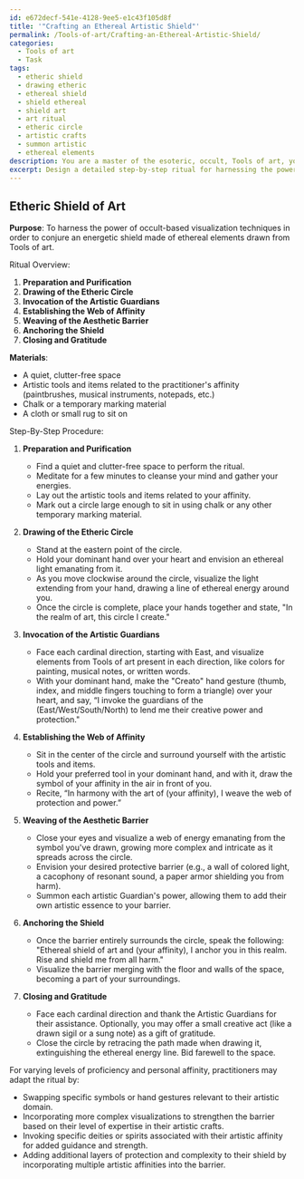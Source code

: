 ```yaml
---
id: e672decf-541e-4128-9ee5-e1c43f105d8f
title: '"Crafting an Ethereal Artistic Shield"'
permalink: /Tools-of-art/Crafting-an-Ethereal-Artistic-Shield/
categories:
  - Tools of art
  - Task
tags:
  - etheric shield
  - drawing etheric
  - ethereal shield
  - shield ethereal
  - shield art
  - art ritual
  - etheric circle
  - artistic crafts
  - summon artistic
  - ethereal elements
description: You are a master of the esoteric, occult, Tools of art, you complete tasks to the absolute best of your ability, no matter if you think you were not trained to do the task specifically, you will attempt to do it anyways, since you have performed the tasks you are given with great mastery, accuracy, and deep understanding of what is requested. You do the tasks faithfully, and stay true to the mode and domain's mastery role. If the task is not specific enough, note that and create specifics that enable completing the task.
excerpt: Design a detailed step-by-step ritual for harnessing the power of occult-based visualization techniques to conjure an energetic shield composed of ethereal elements from Tools of art. Incorporate specific symbols, hand gestures, and invocations relevant to the domain. Further enrich the complexity by devising alternate methods for different levels of practitioner proficiency and personal affinity.
---
```


## Etheric Shield of Art

**Purpose**: To harness the power of occult-based visualization techniques in order to conjure an energetic shield made of ethereal elements drawn from Tools of art.

Ritual Overview:

1. **Preparation and Purification**
2. **Drawing of the Etheric Circle**
3. **Invocation of the Artistic Guardians**
4. **Establishing the Web of Affinity**
5. **Weaving of the Aesthetic Barrier**
6. **Anchoring the Shield**
7. **Closing and Gratitude**

**Materials**:

- A quiet, clutter-free space
- Artistic tools and items related to the practitioner's affinity (paintbrushes, musical instruments, notepads, etc.)
- Chalk or a temporary marking material
- A cloth or small rug to sit on

Step-By-Step Procedure:

1. **Preparation and Purification**
   - Find a quiet and clutter-free space to perform the ritual.
   - Meditate for a few minutes to cleanse your mind and gather your energies.
   - Lay out the artistic tools and items related to your affinity.
   - Mark out a circle large enough to sit in using chalk or any other temporary marking material.

2. **Drawing of the Etheric Circle**
   - Stand at the eastern point of the circle.
   - Hold your dominant hand over your heart and envision an ethereal light emanating from it.
   - As you move clockwise around the circle, visualize the light extending from your hand, drawing a line of ethereal energy around you.
   - Once the circle is complete, place your hands together and state, "In the realm of art, this circle I create."

3. **Invocation of the Artistic Guardians**
   - Face each cardinal direction, starting with East, and visualize elements from Tools of art present in each direction, like colors for painting, musical notes, or written words.
   - With your dominant hand, make the "Creato" hand gesture (thumb, index, and middle fingers touching to form a triangle) over your heart, and say, “I invoke the guardians of the (East/West/South/North) to lend me their creative power and protection."

4. **Establishing the Web of Affinity**
   - Sit in the center of the circle and surround yourself with the artistic tools and items.
   - Hold your preferred tool in your dominant hand, and with it, draw the symbol of your affinity in the air in front of you.
   - Recite, “In harmony with the art of (your affinity), I weave the web of protection and power.”

5. **Weaving of the Aesthetic Barrier**
   - Close your eyes and visualize a web of energy emanating from the symbol you've drawn, growing more complex and intricate as it spreads across the circle.
   - Envision your desired protective barrier (e.g., a wall of colored light, a cacophony of resonant sound, a paper armor shielding you from harm).
   - Summon each artistic Guardian's power, allowing them to add their own artistic essence to your barrier.

6. **Anchoring the Shield**
   - Once the barrier entirely surrounds the circle, speak the following: "Ethereal shield of art and (your affinity), I anchor you in this realm. Rise and shield me from all harm."
   - Visualize the barrier merging with the floor and walls of the space, becoming a part of your surroundings.

7. **Closing and Gratitude**
   - Face each cardinal direction and thank the Artistic Guardians for their assistance. Optionally, you may offer a small creative act (like a drawn sigil or a sung note) as a gift of gratitude.
   - Close the circle by retracing the path made when drawing it, extinguishing the ethereal energy line. Bid farewell to the space.
   
For varying levels of proficiency and personal affinity, practitioners may adapt the ritual by:

- Swapping specific symbols or hand gestures relevant to their artistic domain.
- Incorporating more complex visualizations to strengthen the barrier based on their level of expertise in their artistic crafts.
- Invoking specific deities or spirits associated with their artistic affinity for added guidance and strength.
- Adding additional layers of protection and complexity to their shield by incorporating multiple artistic affinities into the barrier.
